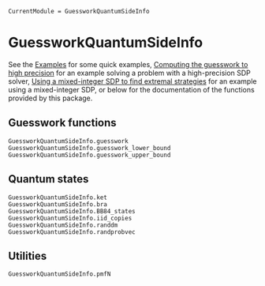 ```@meta
CurrentModule = GuessworkQuantumSideInfo
```

# GuessworkQuantumSideInfo

See the [Examples](@ref) for some quick examples, [Computing the guesswork to high precision](@ref)
for an example solving a problem with a high-precision SDP solver,
[Using a mixed-integer SDP to find extremal strategies](@ref) for an example
using a mixed-integer SDP, or below for the documentation of the functions
provided by this package.

## Guesswork functions
```@docs
GuessworkQuantumSideInfo.guesswork
GuessworkQuantumSideInfo.guesswork_lower_bound
GuessworkQuantumSideInfo.guesswork_upper_bound
```

## Quantum states

```@docs
GuessworkQuantumSideInfo.ket
GuessworkQuantumSideInfo.bra
GuessworkQuantumSideInfo.BB84_states
GuessworkQuantumSideInfo.iid_copies
GuessworkQuantumSideInfo.randdm
GuessworkQuantumSideInfo.randprobvec
```

## Utilities

```@docs
GuessworkQuantumSideInfo.pmfN
```
